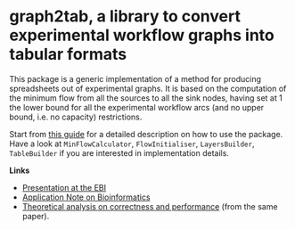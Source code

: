 # graph2tab, a library to convert experimental workflow graphs into tabular formats

This package is a generic implementation of a method for producing spreadsheets out of experimental graphs. It is based on the computation of the minimum flow from all the sources to all the sink nodes, having set at 1 the lower bound for all the experimental workflow arcs (and no upper bound, i.e. no capacity) restrictions.

Start from [this guide](http://github.com/ISA-tools/graph2tab/blob/master/graph2tab_intro.pdf) for a detailed description on how to use the package. Have a look at `MinFlowCalculator`, `FlowInitialiser`, `LayersBuilder`, `TableBuilder` if you are interested in implementation details.

**Links**

* [Presentation at the EBI](https://www.slideshare.net/mbrandizi/graph2tab-introduction)
* [Application Note on Bioinformatics](http://bioinformatics.oxfordjournals.org/content/28/12/1665)
* [Theoretical analysis on correctness and performance](https://academic.oup.com/bioinformatics/article/28/12/1665/270292/graph2tab-a-library-to-convert-experimental#supplementary-data) (from the same paper).

